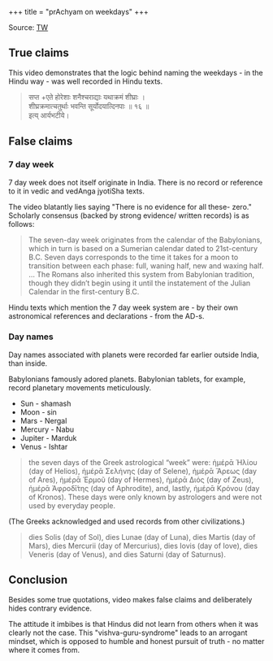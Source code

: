 +++
title = "prAchyam on weekdays"
+++

Source: [TW](https://www.youtube.com/watch?v=1Pz9L7PDmg4)

## True claims
This video demonstrates that the logic behind naming the weekdays - in the Hindu way - was well recorded in Hindu texts.

> सप्त +एते होरेशाः शनैश्चराद्याः यथाक्रमं शीघ्राः ।  
शीघ्रक्रमात्चतुर्थाः भवन्ति सूर्योदयात्दिनपाः ॥ १६ ॥  
> इत्य् आर्यभटीये। 


## False claims
### 7 day week
7 day week does not itself originate in India. There is no record or reference to it in vedic and vedAnga jyotiSha texts. 

The video blatantly lies saying "There is no evidence for all these- zero." Scholarly consensus (backed by strong evidence/ written records) is as follows:

> The seven-day week originates from the calendar of the Babylonians, which in turn is based on a Sumerian calendar dated to 21st-century B.C. Seven days corresponds to the time it takes for a moon to transition between each phase: full, waning half, new and waxing half. ... The Romans also inherited this system from Babylonian tradition, though they didn’t begin using it until the instatement of the Julian Calendar in the first-century B.C.

Hindu texts which mention the 7 day week system are - by their own astronomical references and declarations - from the AD-s.

### Day names
Day names associated with planets were recorded far earlier outside India, than inside.

Babylonians famously adored planets. Babylonian tablets, for example, record planetary movements meticulously.

- Sun - shamash
- Moon - sin
- Mars - Nergal
- Mercury - Nabu
- Jupiter - Marduk
- Venus - Ishtar

> the seven days of the Greek astrological “week” were: ἡμέρᾱ Ἡλίου (day of Helios), ἡμέρᾱ Σελήνης (day of Selene), ἡμέρᾱ Ἄρεως (day of Ares), ἡμέρᾱ Ἑρμοῦ (day of Hermes), ἡμέρᾱ Διός (day of Zeus), ἡμέρᾱ Ἀφροδῑ́της (day of Aphrodite), and, lastly, ἡμέρᾱ Κρόνου (day of Kronos). These days were only known by astrologers and were not used by everyday people.

(The Greeks acknowledged and used records from other civilizations.)

> dies Solis (day of Sol), dies Lunae (day of Luna), dies Martis (day of Mars), dies Mercurii (day of Mercurius), dies Iovis (day of Iove), dies Veneris (day of Venus), and dies Saturni (day of Saturnus).

## Conclusion
Besides some true quotations, video makes false claims and deliberately hides contrary evidence.

The attitude it imbibes is that Hindus did not learn from others when it was clearly not the case. This "vishva-guru-syndrome" leads to an arrogant mindset, which is opposed to humble and honest pursuit of truth - no matter where it comes from.